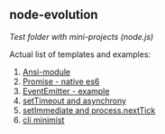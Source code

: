 ## node-evolution
*Test folder with mini-projects (node.js)*


Actual list of templates and examples:
1. [Ansi-module](https://github.com/Grayni/node-evolution/blob/master/workout/ansi-module.js)
2. [Promise - native es6](https://github.com/Grayni/node-evolution/blob/master/workout/promises/promise-es6.js)
3. [EventEmitter - example](https://github.com/Grayni/node-evolution/blob/master/workout/event-emitter/event-emitter.js)
4. [setTimeout and asynchrony](https://github.com/Grayni/node-evolution/blob/master/workout/event-emitter/setTimeout-and-asynchrony.js)
5. [setImmediate and process.nextTick](https://github.com/Grayni/node-evolution/blob/master/workout/setImmediate-and-nextTick.js)
6. [cli minimist](https://github.com/Grayni/node-evolution/blob/master/workout/console-app/cli-minimist.js)